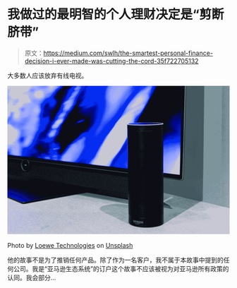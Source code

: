 # 我做过的最明智的个人理财决定是“剪断脐带”

> 原文：<https://medium.com/swlh/the-smartest-personal-finance-decision-i-ever-made-was-cutting-the-cord-35f722705132>

大多数人应该放弃有线电视。

![](img/5271f7d5978c734fc27a8545e746918f.png)

Photo by [Loewe Technologies](https://unsplash.com/@loewe?utm_source=medium&utm_medium=referral) on [Unsplash](https://unsplash.com?utm_source=medium&utm_medium=referral)

他的故事不是为了推销任何产品。除了作为一名客户，我不属于本故事中提到的任何公司。我是“亚马逊生态系统”的订户这个故事不应该被视为对亚马逊所有政策的认同。我会部分…